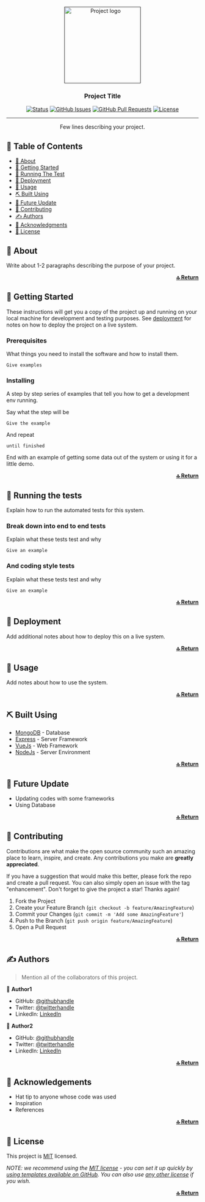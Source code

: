 <p align="center">
  <a href="" rel="noopener">
 <img width=200px height=200px src="https://i.imgur.com/6wj0hh6.jpg" alt="Project logo"></a>
</p>

<h3 align="center">Project Title</h3>

<div align="center">

[![Status](https://img.shields.io/badge/status-active-success.svg)]()
[![GitHub Issues](https://img.shields.io/github/issues/MuammerBayar/Readme-Template)](https://github.com/MuammerBayar/readmeTemplate/issues)
[![GitHub Pull Requests](https://img.shields.io/github/issues-pr/MuammerBayar/Readme-Template)](https://github.com/MuammerBayar/readmeTemplate/pulls)
[![License](https://img.shields.io/github/license/MuammerBayar/Readme-Template?color=blue)](/LICENSE)

</div>

---

<p align="center"> Few lines describing your project.
    <br> 
</p>

## 📝 Table of Contents
- [🧐 About](#about)
- [🏁 Getting Started](#getting_started)
- [🔧 Running The Test](#tests)
- [🚀 Deployment](#deployment)
- [🎈 Usage](#usage)
- [️️⛏️ Built Using](#built_using)
- [🚀 Future Update](#future)
- [🤝 Contributing](#contributing)
- [✍️ Authors](#authors)
- [🎉 Acknowledgments](#acknowledgement)
- [📝 License](#license)



## 🧐 About <a name = "about"></a>
Write about 1-2 paragraphs describing the purpose of your project.

<p align="right"> <a href="#top"><b>🔝 Return </b></a> </p>


<!-- GETTING STARTED -->

## 🏁 Getting Started <a name = "getting_started"></a>
These instructions will get you a copy of the project up and running on your local machine for development and testing purposes. See [deployment](#deployment) for notes on how to deploy the project on a live system.

### Prerequisites
What things you need to install the software and how to install them.

```
Give examples
```

### Installing
A step by step series of examples that tell you how to get a development env running.

Say what the step will be

```
Give the example
```

And repeat

```
until finished
```

End with an example of getting some data out of the system or using it for a little demo.

<p align="right"> <a href="#top"><b>🔝 Return </b></a> </p>


<!-- RUNNING THE TESTS -->

## 🔧 Running the tests <a name = "tests"></a>
Explain how to run the automated tests for this system.

### Break down into end to end tests
Explain what these tests test and why

```
Give an example
```

### And coding style tests
Explain what these tests test and why

```
Give an example
```
<p align="right"> <a href="#top"><b>🔝 Return </b></a> </p>


<!-- DEPLOYMENT -->

## 🚀 Deployment <a name = "deployment"></a>
Add additional notes about how to deploy this on a live system.

<p align="right"> <a href="#top"><b>🔝 Return </b></a> </p>


<!-- USAGE -->

## 🎈 Usage <a name="usage"></a>
Add notes about how to use the system.

<p align="right"> <a href="#top"><b>🔝 Return </b></a> </p>


<!-- BUILT USING -->

## ⛏️ Built Using <a name = "built_using"></a>
- [MongoDB](https://www.mongodb.com/) - Database
- [Express](https://expressjs.com/) - Server Framework
- [VueJs](https://vuejs.org/) - Web Framework
- [NodeJs](https://nodejs.org/en/) - Server Environment

<p align="right"> <a href="#top"><b>🔝 Return </b></a> </p>

<!-- FUTURE UPDATE -->

## 🚀 Future Update <a name = "future"></a>
- Updating codes with some frameworks
- Using Database

<p align="right"> <a href="#top"><b>🔝 Return </b></a> </p>


<!-- CONTRIBUTING -->

## 🤝 Contributing  <a name = "contributing"></a>

Contributions are what make the open source community such an amazing place to learn, inspire, and create. Any contributions you make are **greatly appreciated**.

If you have a suggestion that would make this better, please fork the repo and create a pull request. You can also simply open an issue with the tag "enhancement".
Don't forget to give the project a star! Thanks again!

1. Fork the Project
2. Create your Feature Branch (`git checkout -b feature/AmazingFeature`)
3. Commit your Changes (`git commit -m 'Add some AmazingFeature'`)
4. Push to the Branch (`git push origin feature/AmazingFeature`)
5. Open a Pull Request

<p align="right"> <a href="#top"><b>🔝 Return </b></a> </p>


<!-- AUTHORS -->

## ✍️ Authors <a name = "authors"></a>
> Mention all of the collaborators of this project.

👤 **Author1**

- GitHub: [@githubhandle](https://github.com/githubhandle)
- Twitter: [@twitterhandle](https://twitter.com/twitterhandle)
- LinkedIn: [LinkedIn](https://linkedin.com/in/linkedinhandle)

👤 **Author2**

- GitHub: [@githubhandle](https://github.com/githubhandle)
- Twitter: [@twitterhandle](https://twitter.com/twitterhandle)
- LinkedIn: [LinkedIn](https://linkedin.com/in/linkedinhandle)

<p align="right"> <a href="#top"><b>🔝 Return </b></a> </p>


<!-- ACKNOWLEDGEMENTS-->

## 🎉 Acknowledgements <a name = "acknowledgement"></a>
- Hat tip to anyone whose code was used
- Inspiration
- References

<p align="right"> <a href="#top"><b>🔝 Return </b></a> </p>


<!-- LICENSE -->

## 📝 License <a name="license"></a>

This project is [MIT](./LICENSE) licensed.

_NOTE: we recommend using the [MIT license](https://choosealicense.com/licenses/mit/) - you can set it up quickly by [using templates available on GitHub](https://docs.github.com/en/communities/setting-up-your-project-for-healthy-contributions/adding-a-license-to-a-repository). You can also use [any other license](https://choosealicense.com/licenses/) if you wish._

<p align="right"> <a href="#top"><b>🔝 Return </b></a> </p>
